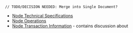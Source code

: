 

`// TODO/DECISION NEEDED: Merge into Single Document?`
* [Node Technical Specifications](sovrin-steward-node-specifications.md)
* [Node Operations](sovrin-steward-node-operations.md)
* [Node Transaction Information](sovrin-node-transaction-information.md) - contains discussion about 